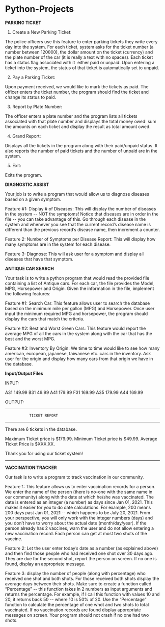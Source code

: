 # Python-Projects

**PARKING TICKET**

1) Create a New Parking Ticket: 

The police officers use this feature to enter parking tickets they write every day into the system. For each ticket, system asks for the ticket number (a number between 1­20000), the dollar amount on the ticket (currency) and the plate number of the car (it is really a text with no spaces). Each ticket has a status flag associated with it ­­ either paid or unpaid. Upon entering a ticket into the system, the status of that ticket is automatically set to unpaid.

2) Pay a Parking Ticket:

Upon payment received, we would like to mark the tickets as paid. The officer enters the ticket number, the program should find the ticket and change its status to paid. 

3) Report by Plate Number: 

The officer enters a plate number and the program lists all tickets associated with that plate number and displays the total money owed ­­ sum the amounts on each ticket and display the result as total amount owed.

4) Grand Report: 

Displays all the tickets in the program along with their paid/unpaid status. It also reports the number of paid tickets and the number of unpaid are in the system. 

5) Exit: 

Exits the program.

**DIAGNOSTIC ASSIST**

Your job is to write a program that would allow us to diagnose diseases based on a given symptom.

Feature #1:
Display # of Diseases:
This will display the number of diseases in the system -- NOT the symptoms!
Notice that diseases are in order in the file -- you can take advantage of this. Go through each disease in the system and whenever you see that the current record’s disease name is different than the previous record’s disease name, then increment a counter. 

Feature 2: 
Number of Symptoms per Disease Report:
This will display how many symptoms are in the system for ​each disease.

Feature 3: 
Diagnose:
This will ask user for a symptom and display all diseases that have that symptom.

**ANTIQUE CAR SEARCH**

Your task is to write a python program that would read the provided file containing a list of Antique cars. For each car, the file provides the Model, MPG, Horsepower and Origin. Given the information in the file, implement the following features:

Feature #1: Search Car:
This feature allows user to search the database based on the minimum mile per gallon (MPG) and Horsepower. Once user input the minimum required MPG and horsepower, the program should display the cars that match the criteria.

Feature #2: Best and Worst Green Cars:
This feature would report the average MPG of all the cars in the system along with the car that has the best and the worst MPG.

Feature #3: Inventory By Origin:
We time to time would like to see how many american, european, japanese, taiwanese etc. cars in the inventory. Ask user for the origin and display how many cars from that origin we have in the database.

**Input/Output Files**

INPUT:

A31 149.99
B31 49.99
A41 179.99
F31 169.99
A35 179.99
A44 169.99

OUTPUT: 

*******************************************
               TICKET REPORT
*******************************************

There are 6 tickets in the database. 

Maximum Ticket price is $179.99.
Minimum Ticket price is $49.99.
Average Ticket Price is $XXX.XX.

Thank you for using our ticket system!

*******************************************

**VACCINATION TRACKER**

Our task is to write a program to track vaccination in our community.

Feature 1: This feature allows us to enter vaccination records for a person. We enter the name of the person (there is no-one with the same name in our community) along with the date at which he/she was vaccinated. The date is entered as an integer (a number) as days since Jan 01, 2021. This makes it easier for you to do date calculations. For example, 200 means 200 days past Jan 01, 2021 -- which happens to be July 20, 2021. From your perspective, you will only work with the integer numbers (days) and you don’t have to worry about the actual date (month/day/year). If the person already has 2 vaccines, warn the user and do not allow entering a new vaccination record. Each person can get at most two shots of the vaccine.

Feature 2: Let the user enter today’s date as a number (as explained above) and then find those people who had received one shot over 30 days ago. They are due for the second shot, report the person on screen. If no one is found, display an appropriate message.

Feature 3: display the number of people (along with percentage) who received one shot and both shots. For those received both shots display the average days between their shots. Make sure to create a function called “Percentage” -- this function takes in 2 numbers as input arguments and returns the percentage. For example, if I call this function with values 10 and 20, it returns back 50 -- where 10 is 50% of 20. Use the “Percentage” function to calculate the percentage of one whot and two shots to total vaccinated. If no vaccination records are found display appropriate messages on screen. Your program should not crash if no one had two shots.
